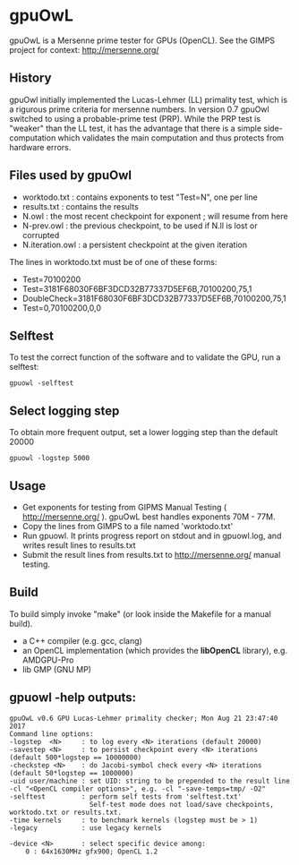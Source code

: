 # gpuOwL
gpuOwL is a Mersenne prime tester for GPUs (OpenCL).
See the GIMPS project for context: http://mersenne.org/

## History
gpuOwl initially implemented the Lucas-Lehmer (LL) primality test, which is a rigurous prime criteria for
mersenne numbers. In version 0.7 gpuOwl switched to using a probable-prime test (PRP).
While the PRP test is "weaker" than the LL test, it has the advantage that there is a simple side-computation
which validates the main computation and thus protects from hardware errors.

## Files used by gpuOwl
* worktodo.txt : contains exponents to test "Test=N", one per line
* results.txt : contains the results
* N.owl : the most recent checkpoint for exponent <N>; will resume from here
* N-prev.owl : the previous checkpoint, to be used if N.ll is lost or corrupted
* N.iteration.owl : a persistent checkpoint at the given iteration

The lines in worktodo.txt must be of one of these forms:
* Test=70100200
* Test=3181F68030F6BF3DCD32B77337D5EF6B,70100200,75,1
* DoubleCheck=3181F68030F6BF3DCD32B77337D5EF6B,70100200,75,1
* Test=0,70100200,0,0

## Selftest
To test the correct function of the software and to validate the GPU, run a selftest:
```
gpuowl -selftest
```

## Select logging step
To obtain more frequent output, set a lower logging step than the default 20000
```
gpuowl -logstep 5000
```

## Usage
* Get exponents for testing from GIPMS Manual Testing ( http://mersenne.org/ ). gpuOwL best handles exponents 70M - 77M.
* Copy the lines from GIMPS to a file named 'worktodo.txt'
* Run gpuowl. It prints progress report on stdout and in gpuowl.log, and writes result lines to results.txt
* Submit the result lines from results.txt to http://mersenne.org/ manual testing.


## Build
To build simply invoke "make" (or look inside the Makefile for a manual build).

* a C++ compiler (e.g. gcc, clang)
* an OpenCL implementation (which provides the **libOpenCL** library), e.g. AMDGPU-Pro
* lib GMP (GNU MP)

## gpuowl -help outputs:

```
gpuOwL v0.6 GPU Lucas-Lehmer primality checker; Mon Aug 21 23:47:40 2017
Command line options:
-logstep  <N>     : to log every <N> iterations (default 20000)
-savestep <N>     : to persist checkpoint every <N> iterations (default 500*logstep == 10000000)
-checkstep <N>    : do Jacobi-symbol check every <N> iterations (default 50*logstep == 1000000)
-uid user/machine : set UID: string to be prepended to the result line
-cl "<OpenCL compiler options>", e.g. -cl "-save-temps=tmp/ -O2"
-selftest         : perform self tests from 'selftest.txt'
                    Self-test mode does not load/save checkpoints, worktodo.txt or results.txt.
-time kernels     : to benchmark kernels (logstep must be > 1)
-legacy           : use legacy kernels

-device <N>       : select specific device among:
    0 : 64x1630MHz gfx900; OpenCL 1.2
```
